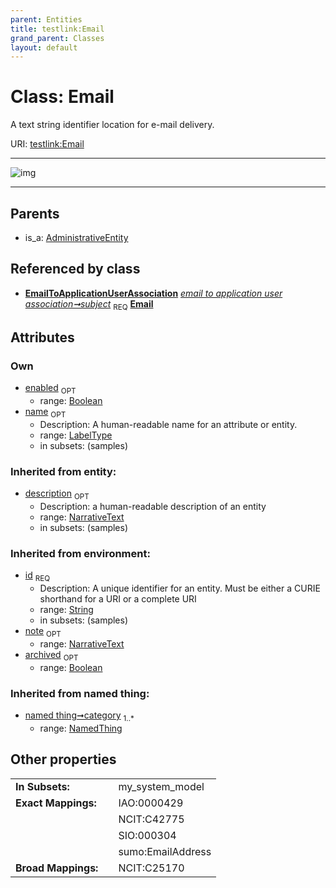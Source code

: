 ```yaml
---
parent: Entities
title: testlink:Email
grand_parent: Classes
layout: default
---
```


# Class: Email


A text string identifier location for e-mail delivery.

URI: [testlink:Email](https://w3id.org/testlink/vocab/Email)


---

![img](http://yuml.me/diagram/nofunky;dir:TB/class/[NamedThing],[EmailToApplicationUserAssociation],[EmailToApplicationUserAssociation]-%20subject%201..1%3E[Email%7Cid(i):string;name(i):label_type%20%3F;enabled(i):boolean%20%3F;archived(i):boolean%20%3F;description(i):narrative_text%20%3F;note(i):narrative_text%20%3F],[AdministrativeEntity]%5E-[Email],[AdministrativeEntity])

---


## Parents

 *  is_a: [AdministrativeEntity](AdministrativeEntity.md)

## Referenced by class

 *  **[EmailToApplicationUserAssociation](EmailToApplicationUserAssociation.md)** *[email to application user association➞subject](email_to_application_user_association_subject.md)*  <sub>REQ</sub>  **[Email](Email.md)**

## Attributes


### Own

 * [enabled](enabled.md)  <sub>OPT</sub>
    * range: [Boolean](types/Boolean.md)
 * [name](name.md)  <sub>OPT</sub>
    * Description: A human-readable name for an attribute or entity.
    * range: [LabelType](types/LabelType.md)
    * in subsets: (samples)

### Inherited from entity:

 * [description](description.md)  <sub>OPT</sub>
    * Description: a human-readable description of an entity
    * range: [NarrativeText](types/NarrativeText.md)
    * in subsets: (samples)

### Inherited from environment:

 * [id](id.md)  <sub>REQ</sub>
    * Description: A unique identifier for an entity. Must be either a CURIE shorthand for a URI or a complete URI
    * range: [String](types/String.md)
    * in subsets: (samples)
 * [note](note.md)  <sub>OPT</sub>
    * range: [NarrativeText](types/NarrativeText.md)
 * [archived](archived.md)  <sub>OPT</sub>
    * range: [Boolean](types/Boolean.md)

### Inherited from named thing:

 * [named thing➞category](named_thing_category.md)  <sub>1..*</sub>
    * range: [NamedThing](NamedThing.md)

## Other properties

|  |  |  |
| --- | --- | --- |
| **In Subsets:** | | my_system_model |
| **Exact Mappings:** | | IAO:0000429 |
|  | | NCIT:C42775 |
|  | | SIO:000304 |
|  | | sumo:EmailAddress |
| **Broad Mappings:** | | NCIT:C25170 |

